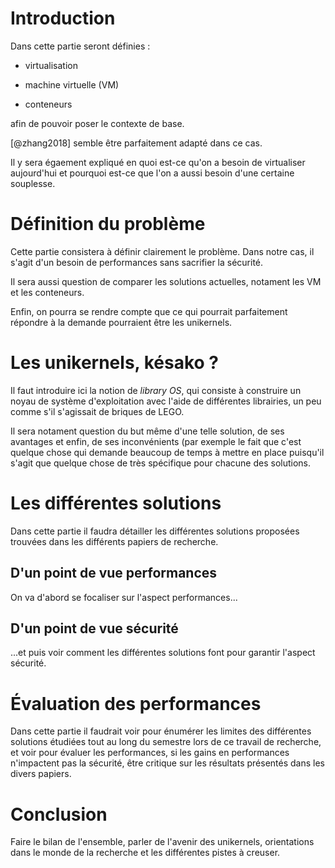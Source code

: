 # Introduction

Dans cette partie seront définies :

  - virtualisation

  - machine virtuelle (VM)

  - conteneurs

afin de pouvoir poser le contexte de base.

[@zhang2018] semble être parfaitement adapté dans ce cas.

Il y sera égaement expliqué en quoi est-ce qu'on a besoin de virtualiser
aujourd'hui et pourquoi est-ce que l'on a aussi besoin d'une certaine souplesse.

# Définition du problème

Cette partie consistera à définir clairement le problème.  Dans notre cas, il
s'agit d'un besoin de performances sans sacrifier la sécurité.

Il sera aussi question de comparer les solutions actuelles, notament les VM et
les conteneurs.

Enfin, on pourra se rendre compte que ce qui pourrait parfaitement répondre à la
demande pourraient être les unikernels.

# Les unikernels, késako ?

Il faut introduire ici la notion de *library OS*, qui consiste à construire un
noyau de système d'exploitation avec l'aide de différentes librairies, un peu
comme s'il s'agissait de briques de LEGO.

Il sera notament question du but même d'une telle solution, de ses avantages et
enfin, de ses inconvénients (par exemple le fait que c'est quelque chose qui
demande beaucoup de temps à mettre en place puisqu'il s'agit que quelque chose
de très spécifique pour chacune des solutions.

# Les différentes solutions

Dans cette partie il faudra détailler les différentes solutions proposées
trouvées dans les différents papiers de recherche.

## D'un point de vue performances

On va d'abord se focaliser sur l'aspect performances...

## D'un point de vue sécurité

...et puis voir comment les différentes solutions font pour garantir l'aspect
sécurité.

# Évaluation des performances

Dans cette partie il faudrait voir pour énumérer les limites des différentes
solutions étudiées tout au long du semestre lors de ce travail de recherche, et
voir pour évaluer les performances, si les gains en performances n'impactent pas
la sécurité, être critique sur les résultats présentés dans les divers papiers.

# Conclusion

Faire le bilan de l'ensemble, parler de l'avenir des unikernels, orientations
dans le monde de la recherche et les différentes pistes à creuser.

